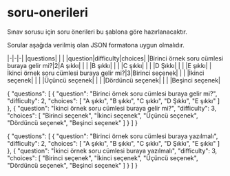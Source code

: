 # soru-onerileri
Sınav sorusu için soru önerileri bu şablona göre hazırlanacaktır.

Sorular aşağıda verilmiş olan JSON formatona uygun olmalıdır. 


|-|-|-|
|questions| | |
|question|difficulty|choices|
|Birinci örnek soru cümlesi buraya gelir mi?|2|A şıkkı|
| | |B şıkkı|
| | |C şıkkı|
| | |D Şıkkı|
| | |E şıkkı|
|İkinci örnek soru cümlesi buraya gelir mi?|3|Birinci seçenek|
| | |İkinci seçenek|
| | |Üçüncü seçenek|
| | |Dördüncü seçenek|
| | |Beşinci seçenek|


{
"questions": [
{
"question": "Birinci örnek soru cümlesi buraya gelir mi?",
"difficulty": 2,
"choices": [
"A şıkkı",
"B şıkkı",
"C şıkkı",
"D Şıkkı",
"E şıkkı"
]
},
{
"question": "İkinci örnek soru cümlesi buraya gelir mi?",
"difficulty": 3,
"choices": [
"Birinci seçenek",
"İkinci seçenek",
"Üçüncü seçenek",
"Dördüncü seçenek",
"Beşinci seçenek"
]
}
]
}

{
    "questions": [
        {
            "question": "Birinci örnek soru cümlesi buraya yazılmalı",
            "difficulty": 2,
            "choices": [
                "A şıkkı",
                "B şıkkı",
                "C şıkkı",
                "D Şıkkı",
                "E şıkkı"
            ]
        },
        {
            "question": "İkinci örnek soru cümlesi buraya yazılmalı",
            "difficulty": 3,
            "choices": [
                "Birinci seçenek",
                "İkinci seçenek",
                "Üçüncü seçenek",
                "Dördüncü seçenek",
                "Beşinci seçenek"
            ]
        }
    ]
}
